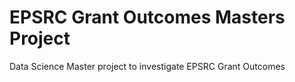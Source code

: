 # EPSRC Grant Outcomes Masters Project
 Data Science Master project to investigate EPSRC Grant Outcomes
